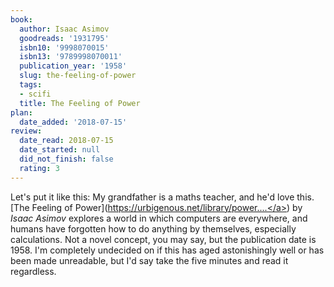```yaml
---
book:
  author: Isaac Asimov
  goodreads: '1931795'
  isbn10: '9998070015'
  isbn13: '9789998070011'
  publication_year: '1958'
  slug: the-feeling-of-power
  tags:
  - scifi
  title: The Feeling of Power
plan:
  date_added: '2018-07-15'
review:
  date_read: 2018-07-15
  date_started: null
  did_not_finish: false
  rating: 3
---
```


Let's put it like this: My grandfather is a maths teacher, and he'd love this. [The Feeling of Power](<a target="_blank" href="https://urbigenous.net/library/power.html" rel="nofollow">https://urbigenous.net/library/power....</a>) by *Isaac Asimov* explores a world in which computers are everywhere, and humans have forgotten how to do anything by themselves, especially calculations. Not a novel concept, you may say, but the publication date is 1958. I'm completely undecided on if this has aged astonishingly well or has been made unreadable, but I'd say take the five minutes and read it regardless.
